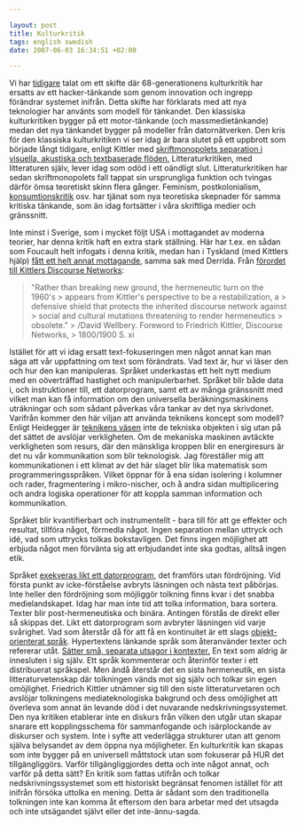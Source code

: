 ```yaml
--- 

layout: post
title: Kulturkritik 
tags: english swedish 
date: 2007-06-03 16:34:51 +02:00 

---
```


Vi har [tidigare](http://fadetogrey.wordpress.com/2007/04/19/tva-recensioner/ "tidigare") talat om ett skifte där 68-generationens kulturkritik har ersatts av ett hacker-tänkande som genom innovation och ingrepp förändrar systemet inifrån. Detta skifte har förklarats med att nya teknologier har använts som modell för tänkandet. Den klassiska kulturkritiken bygger på ett motor-tänkande (och massmedietänkande) medan det nya tänkandet bygger på modeller från datornätverken. Den kris för den klassiska kulturkritiken vi ser idag är bara slutet på ett uppbrott som började långt tidigare, enligt Kittler med [skriftmonopolets separation i visuella, akustiska och textbaserade flöden.](http://www.hydra.umn.edu/kittler/intro.html "skriftmonopolets separation i visuella, akustiska och textbaserade flöden.") Litteraturkritiken, med litteraturen själv, lever idag som odöd i ett oändligt slut. Litteraturkritiken har sedan skriftmonopolets fall tappat sin ursprungliga funktion och tvingas därför ömsa teoretiskt skinn flera gånger. Feminism, postkolonialism, [konsumtionskritik](http://www.isk-gbg.org/99our68/?p=100 "konsumtionskritik") osv. har tjänat som nya teoretiska skepnader för samma kritiska tänkande, som än idag fortsätter i våra skriftliga medier och gränssnitt.

Inte minst i Sverige, som i mycket följt USA i mottagandet av moderna teorier, har denna kritik haft en extra stark ställning. Här har t.ex. en sådan som Foucault helt infogats i denna kritik, medan han i Tyskland (med Kittlers hjälp) [fått ett helt annat mottagande](http://www.hydra.umn.edu/kittler/wellbery.html "fått ett helt annat mottagande"), samma sak med Derrida. Från [förordet till Kittlers Discourse Networks](http://www.hydra.umn.edu/kittler/wellbery.html "förordet till Kittlers Discourse Networks"):


> "Rather than breaking new ground, the hermeneutic turn on the 1960's > appears from Kittler's perspective to be a restabilization, a > defensive shield that protects the inherited discourse network against > social and cultural mutations threatening to render hermeneutics > obsolete." > /David Wellbery. Foreword to Friedrich Kittler, Discourse Networks, > 1800/1900 S. xi


Istället för att vi idag ersatt text-fokuseringen men något annat kan man säga att vår uppfattning om text som förändrats. Vad text är, hur vi läser den och hur den kan manipuleras. Språket underkastas ett helt nytt medium med en oöverträffad hastighet och manipulerbarhet. Språket blir både data i, och instruktioner till, ett datorprogram, samt ett av många gränssnitt med vilket man kan få information om den universella beräkningsmaskinens uträkningar och som sådant påverkas våra tankar av det nya skrivdonet. Varifrån kommer den här viljan att använda teknikens koncept som modell? Enligt Heidegger är [teknikens väsen](http://www2.hawaii.edu/%7Ezuern/demo/heidegger/ "teknikens väsen") inte de tekniska objekten i sig utan på det sättet de avslöjar verkligheten. Om de mekaniska maskinen avtäckte verkligheten som resurs, där den mänskliga kroppen blir en energiresurs är det nu vår kommunikation som blir teknologisk. Jag föreställer mig att kommunikationen i ett klimat av det här slaget blir lika matematisk som programmeringsspråken. Vilket öppnar för å ena sidan isolering i kolumner och rader, fragmentering i mikro-nischer, och å andra sidan multiplicering och andra logiska operationer för att koppla samman information och kommunikation.

Språket blir kvantifierbart och instrumentellt - bara till för att ge effekter och resultat, tillföra något, förmedla något. Ingen separation mellan uttryck och idé, vad som uttrycks tolkas bokstavligen. Det finns ingen möjlighet att erbjuda något men förvänta sig att erbjudandet inte ska godtas, alltså ingen etik. 

Språket [exekveras likt ett datorprogram](http://www.hydra.umn.edu/kittler/software.html "exekveras likt ett datorprogram"), det framförs utan fördröjning. Vid första punkt av icke-förståelse avbryts läsningen och nästa text påbörjas. Inte heller den fördröjning som möjliggör tolkning finns kvar i det snabba medielandskapet. Idag har man inte tid att tolka information, bara sortera. Texter blir post-hermeneutiska och binära. Antingen förstås de direkt eller så skippas det. Likt ett datorprogram som avbryter läsningen vid varje svårighet. Vad som återstår då för att få en kontinuitet är ett slags [objekt-orienterat språk](http://en.wikipedia.org/wiki/Object-oriented_programming "objekt-orienterat språk"). Hypertextens länkande språk som återanvänder texter och refererar utåt. [Sätter små, separata utsagor i kontexter.](http://jaiku.com/ "Sätter små, separata utsagor i kontexter.") En text som aldrig är innesluten i sig själv. Ett språk kommenterar och återinför texter i ett distribuerat språkspel. Men ändå återstår det en sista hermeneutik, en sista litteraturvetenskap där tolkningen vänds mot sig själv och tolkar sin egen omöjlighet. Friedrich Kittler utnämner sig till den siste litteraturvetaren och avslöjar tolkningens mediateknologiska bakgrund och dess omöjlighet att överleva som annat än levande död i det nuvarande nedskrivningssystemet. Den nya kritiken etablerar inte en diskurs från vilken den utgår utan skapar snarare ett kopplingsschema för sammanfogande och isärplockande av diskurser och system. Inte i syfte att vederlägga strukturer utan att genom själva belysandet av dem öppna nya möjligheter. En kulturkritik kan skapas som inte bygger på en universell måttstock utan som fokuserar på HUR det tillgängliggörs. Varför tillgängliggjordes detta och inte något annat, och varför på detta sätt? En kritik som fattas utifrån och tolkar nedskrivningssystemet som ett historiskt begränsat fenomen istället för att inifrån försöka uttolka en mening. Detta är sådant som den traditionella tolkningen inte kan komma åt eftersom den bara arbetar med det utsagda och inte utsägandet självt eller det inte-ännu-sagda.

